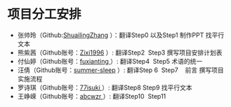 # 项目分工安排

- 张帅玲（Github:[ShuailingZhang](https://github.com/orgs/Group-3-wq/people/ShuailingZhang) ）：翻译Step0 以及Step1  制作PPT 找平行文本
- 熊紫茜（Github账号：[Zixi1996](https://github.com/orgs/Group-3-wq/people/Zixi1996) ）: 翻译Step2  Step3   撰写项目安排计划表
- 付仙婷（Github账号：[fuxianting ](https://github.com/orgs/Group-3-wq/people/fuxianting)）:  翻译Step4  Step5  术语的统一
- 汪倩（Github账号：[summer-sleep](https://github.com/orgs/Group-3-wq/people/summer-sleep) ）: 翻译Step 6  Step7    前言   撰写项目实施流程
- 罗诗琪（Github账号：[77isuki ](https://github.com/orgs/Group-3-wq/people/77isuki) ）: 翻译Step8 Step9  找平行文本
- 王峥嵘（Github账号：[abcwzr ](https://github.com/orgs/Group-3-wq/people/abcwzr)）: 翻译Step10  Step11 
